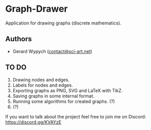 # Graph-Drawer
Application for drawing graphs (discrete mathematics).

## Authors
- Gerard Wypych (contact@sci-art.net)

## TO DO
1. Drawing nodes and edges.
2. Labels for nodes and edges.
3. Exporting graphs as PNG, SVG and LaTeX with TikZ.
4. Saving graphs in some internal format.
5. Running some algorithms for created graphs. (?)
6. (?)

If you want to talk about the project feel free to join me on Discord:
https://discord.gg/KVAYzE
